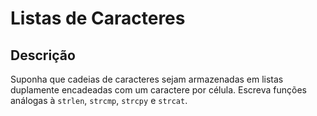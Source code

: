 # Listas de Caracteres

## Descrição

Suponha que cadeias de caracteres sejam armazenadas em listas duplamente encadeadas com um caractere por célula. Escreva funções análogas à `strlen`, `strcmp`, `strcpy` e `strcat`.